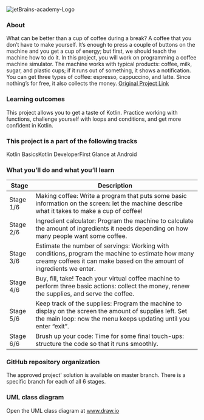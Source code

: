 ![jetBrains-academy-Logo](https://getlogovector.com/wp-content/uploads/2021/06/jetbrains-academy-logo-vector.png)

### About 
What can be better than a cup of coffee during a break? A coffee that you don’t have to make yourself. It’s enough to press a couple of buttons on the machine and you get a cup of energy; but first, we should teach the machine how to do it. In this project, you will work on programming a coffee machine simulator. The machine works with typical products: coffee, milk, sugar, and plastic cups; if it runs out of something, it shows a notification. You can get three types of coffee: espresso, cappuccino, and latte. Since nothing’s for free, it also collects the money.
[Original Project Link](https://hyperskill.org/projects/67)
### Learning outcomes
This project allows you to get a taste of Kotlin. Practice working with functions, challenge yourself with loops and conditions, and get more confident in Kotlin.
### This project is a part of the following tracks
Kotlin BasicsKotlin DeveloperFirst Glance at Android
### What you’ll do and what you’ll learn
|Stage|Description|
|-------|----------|
|Stage 1/6|Making coffee: Write a program that puts some basic information on the screen: let the machine describe what it takes to make a cup of coffee!|
|Stage 2/6|Ingredient calculator: Program the machine to calculate the amount of ingredients it needs depending on how many people want some coffee.|
|Stage 3/6|Estimate the number of servings: Working with conditions, program the machine to estimate how many creamy coffees it can make based on the amount of ingredients we enter.|
|Stage 4/6|Buy, fill, take! Teach your virtual coffee machine to perform three basic actions: collect the money, renew the supplies, and serve the coffee.|
|Stage 5/6|Keep track of the supplies: Program the machine to display on the screen the amount of supplies left. Set the main loop: now the menu keeps updating until you enter “exit”.|
|Stage 6/6|Brush up your code: Time for some final touch-ups: structure the code so that it runs smoothly.|

### GitHub repository organization
The approved project' solution is available on master branch. There is a specific branch for each of all 6 stages.

### UML class diagram
Open the UML class diagram at www.draw.io
